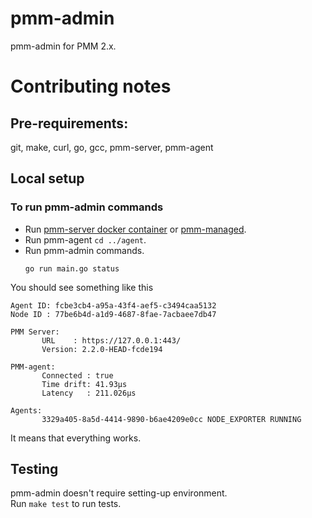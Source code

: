 # pmm-admin

pmm-admin for PMM 2.x.

# Contributing notes

## Pre-requirements:
git, make, curl, go, gcc, pmm-server, pmm-agent

## Local setup
### To run pmm-admin commands
- Run [pmm-server docker container](https://hub.docker.com/r/percona/pmm-server) or [pmm-managed](https://github.com/percona/pmm-managed).  
- Run pmm-agent `cd ../agent`.
- Run pmm-admin commands.
    ```shell script
    go run main.go status
    ```

You should see something like this
 ```shell script
Agent ID: fcbe3cb4-a95a-43f4-aef5-c3494caa5132
Node ID : 77be6b4d-a1d9-4687-8fae-7acbaee7db47

PMM Server:
        URL    : https://127.0.0.1:443/
        Version: 2.2.0-HEAD-fcde194

PMM-agent:
        Connected : true
        Time drift: 41.93µs
        Latency   : 211.026µs

Agents:
        3329a405-8a5d-4414-9890-b6ae4209e0cc NODE_EXPORTER RUNNING
```
It means that everything works.

## Testing
pmm-admin doesn't require setting-up environment.  
Run `make test` to run tests. 
